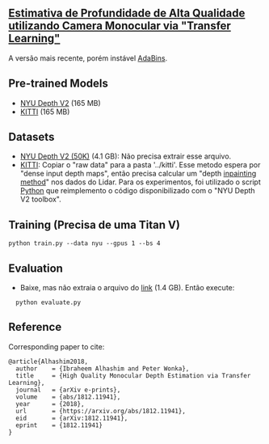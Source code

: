 
## [Estimativa de Profundidade de Alta Qualidade utilizando Camera Monocular via "Transfer Learning"](https://arxiv.org/abs/1812.11941)

A versão mais recente, porém instável [AdaBins](https://github.com/shariqfarooq123/AdaBins).

## Pre-trained Models
* [NYU Depth V2](https://s3-eu-west-1.amazonaws.com/densedepth/nyu.h5) (165 MB)
* [KITTI](https://s3-eu-west-1.amazonaws.com/densedepth/kitti.h5) (165 MB)

## Datasets
* [NYU Depth V2 (50K)](https://tinyurl.com/nyu-data-zip) (4.1 GB): Não precisa extrair esse arquivo.
* [KITTI](http://www.cvlibs.net/datasets/kitti/): Copiar o "raw data" para a pasta '../kitti'. Esse metodo espera por "dense input depth maps", então precisa calcular um "depth [inpainting method](https://cs.nyu.edu/~silberman/datasets/nyu_depth_v2.html)" nos dados do Lidar. 
Para os experimentos, foi utilizado o script [Python](https://gist.github.com/ialhashim/be6235489a9c43c6d240e8331836586a) que reimplemento o código disponibilizado com o "NYU Depth V2 toolbox".

## Training (Precisa de uma Titan V)
```
python train.py --data nyu --gpus 1 --bs 4

```


## Evaluation
* Baixe, mas não extraia o arquivo do [link](https://s3-eu-west-1.amazonaws.com/densedepth/nyu_test.zip) (1.4 GB). Então execute:
```
  python evaluate.py

```

## Reference
Corresponding paper to cite:
```
@article{Alhashim2018,
  author    = {Ibraheem Alhashim and Peter Wonka},
  title     = {High Quality Monocular Depth Estimation via Transfer Learning},
  journal   = {arXiv e-prints},
  volume    = {abs/1812.11941},
  year      = {2018},
  url       = {https://arxiv.org/abs/1812.11941},
  eid       = {arXiv:1812.11941},
  eprint    = {1812.11941}
}
```
